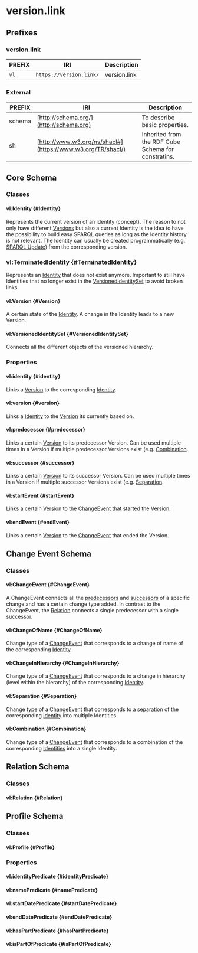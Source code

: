 # version.link

## Prefixes
### version.link
| PREFIX | IRI | Description |
| --- | --- | --- |
| `vl` | `https://version.link/` | version.link|

### External
| PREFIX | IRI | Description |
| --- | --- | --- |
| schema | [http://schema.org/](http://schema.org) | To describe basic properties. |
| sh | [http://www.w3.org/ns/shacl#](https://www.w3.org/TR/shacl/) | Inherited from the RDF Cube Schema for constratins. |

## Core Schema

### Classes

#### vl:Identity {#Identity}
Represents the current version of an identity (concept). The reason to not only have different [Versions](#Version) but also a current Identity is the idea to have the possibility to build easy SPARQL queries as long as the Identity history is not relevant. The Identity can usually be created programmatically (e.g. [SPARQL Update](https://www.w3.org/TR/sparql11-update/)) from the corresponding version.

### vl:TerminatedIdentity {#TerminatedIdentity}
Represents an [Identity](#Identity) that does not exist anymore. Important to still have Identities that no longer exist in the [VersionedIdentitySet](#VersionedIdentitySet) to avoid broken links.

#### vl:Version {#Version}
A certain state of the [Identity](#Identity). A change in the Identity leads to a new Version.

#### vl:VersionedIdentitySet {#VersionedIdentitySet}
Connects all the different objects of the versioned hierarchy.

### Properties

#### vl:identity {#identity}
Links a [Version](#Version) to the corresponding [Identity](#Identity).

#### vl:version {#version}
Links a [Identity](#Identity) to the [Version](#Version) its currently based on.

#### vl:predecessor {#predecessor}
Links a certain [Version](#Version) to its predecessor Version. Can be used multiple times in a Version if multiple predecessor Versions exist (e.g. [Combination](#Combination).

#### vl:successor {#successor}
Links a certain [Version](#Version) to its successor Version. Can be used multiple times in a Version if multiple successor Versions exist (e.g. [Separation](#Separation).

#### vl:startEvent {#startEvent}
Links a certain [Version](#Version) to the [ChangeEvent](#ChangeEvent) that started the Version.

#### vl:endEvent {#endEvent}
Links a certain [Version](#Version) to the [ChangeEvent](#ChangeEvent) that ended the Version.


## Change Event Schema

### Classes

#### vl:ChangeEvent {#ChangeEvent}
A ChangeEvent connects all the [predecessors](#predecessor) and [successors](#successor) of a specific change and has a certain change type added. In contrast to the ChangeEvent, the [Relation](#Relation) connects a single predecessor with a single successor.

#### vl:ChangeOfName {#ChangeOfName}
Change type of a [ChangeEvent](#ChangeEvent) that corresponds to a change of name of the corresponding [Identity](#Identity).

#### vl:ChangeInHierarchy {#ChangeInHierarchy}
Change type of a [ChangeEvent](#ChangeEvent) that corresponds to a change in hierarchy (level within the hierarchy) of the corresponding [Identity](#Identity).

#### vl:Separation {#Separation}
Change type of a [ChangeEvent](#ChangeEvent) that corresponds to a separation of the corresponding [Identity](#Identity) into multiple Identities.

#### vl:Combination {#Combination}
Change type of a [ChangeEvent](#ChangeEvent) that corresponds to a combination of the corresponding [Identities](#Identity) into a single Identity.


## Relation Schema

### Classes
#### vl:Relation {#Relation}

## Profile Schema

### Classes
#### vl:Profile {#Profile}

### Properties
#### vl:identityPredicate {#identityPredicate}
#### vl:namePredicate {#namePredicate}
#### vl:startDatePredicate {#startDatePredicate}
#### vl:endDatePredicate {#endDatePredicate}
#### vl:hasPartPredicate {#hasPartPredicate}
#### vl:isPartOfPredicate {#isPartOfPredicate}
